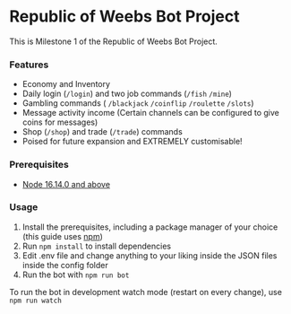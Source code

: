 # Republic of Weebs Bot Project

This is Milestone 1 of the Republic of Weebs Bot Project.

### Features

- Economy and Inventory
- Daily login (`/login`) and two job commands (`/fish` `/mine`)
- Gambling commands ( `/blackjack` `/coinflip` `/roulette` `/slots`)
- Message activity income (Certain channels can be configured to give coins for messages)
- Shop (`/shop`) and trade (`/trade`) commands
- Poised for future expansion and EXTREMELY customisable!

### Prerequisites

- [Node 16.14.0 and above](https://nodejs.org)

### Usage
1. Install the prerequisites, including a package manager of your choice (this guide uses [npm](https://www.npmjs.com/))
2. Run `npm install` to install dependencies
3. Edit .env file and change anything to your liking inside the JSON files inside the config folder
4. Run the bot with `npm run bot`

To run the bot in development watch mode (restart on every change), use `npm run watch`

